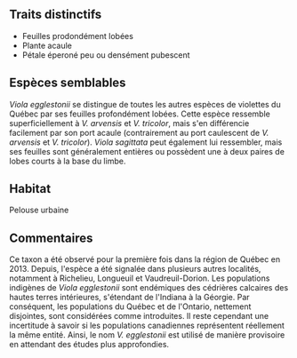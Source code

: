 
<!--
1-https://www.inaturalist.org/observations/206764158
5-https://www.inaturalist.org/observations/217614307
1-https://www.inaturalist.org/observations/110316679
2-https://www.inaturalist.org/observations/206763581
3-https://www.inaturalist.org/observations/36916032
2-https://www.inaturalist.org/observations/222831462
5-https://www.inaturalist.org/observations/36916032
1-https://www.inaturalist.org/observations/254952988
-->

## Traits distinctifs
- Feuilles prodondément lobées
- Plante acaule
- Pétale éperoné peu ou densément pubescent
## Espèces semblables
_Viola egglestonii_ se distingue de toutes les autres espèces de violettes du Québec par ses feuilles profondément lobées. Cette espèce ressemble superficiellement à _V. arvensis_ et _V. tricolor_, mais s'en différencie facilement par son port acaule (contrairement au port caulescent de _V. arvensis_ et _V. tricolor_). _Viola sagittata_ peut également lui ressembler, mais ses feuilles sont généralement entières ou possèdent une à deux paires de lobes courts à la base du limbe.

## Habitat
Pelouse urbaine

## Commentaires
Ce taxon a été observé pour la première fois dans la région de Québec en 2013. Depuis, l'espèce a été signalée dans plusieurs autres localités, notamment à Richelieu, Longueuil et Vaudreuil-Dorion. Les populations indigènes de _Viola egglestonii_ sont endémiques des cédrières calcaires des hautes terres intérieures, s'étendant de l'Indiana à la Géorgie. Par conséquent, les populations du Québec et de l'Ontario, nettement disjointes, sont considérées comme introduites. Il reste cependant une incertitude à savoir si les populations canadiennes représentent réellement la même entité. Ainsi, le nom _V. egglestonii_ est utilisé de manière provisoire en attendant des études plus approfondies.

